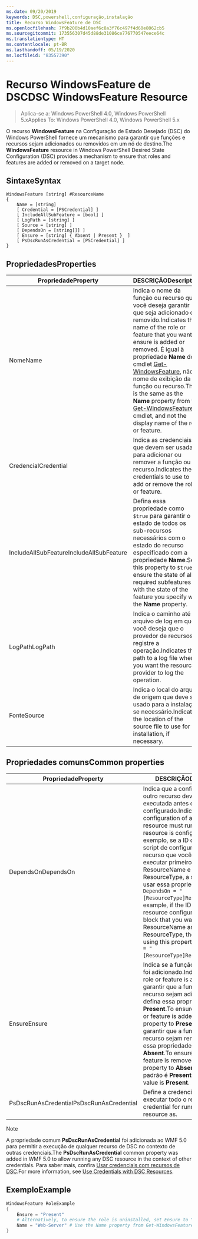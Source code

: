 ```yaml
---
ms.date: 09/20/2019
keywords: DSC,powershell,configuração,instalação
title: Recurso WindowsFeature de DSC
ms.openlocfilehash: 7f9b200b4d10aef6c8a3f76c497f4d60e8062cb5
ms.sourcegitcommit: 173556307d45d88de31086ce776770547eece64c
ms.translationtype: HT
ms.contentlocale: pt-BR
ms.lasthandoff: 05/19/2020
ms.locfileid: "83557390"
---
```

# <a name="dsc-windowsfeature-resource"></a><span data-ttu-id="e12d1-103">Recurso WindowsFeature de DSC</span><span class="sxs-lookup"><span data-stu-id="e12d1-103">DSC WindowsFeature Resource</span></span>

> <span data-ttu-id="e12d1-104">Aplica-se a: Windows PowerShell 4.0, Windows PowerShell 5.x</span><span class="sxs-lookup"><span data-stu-id="e12d1-104">Applies To: Windows PowerShell 4.0, Windows PowerShell 5.x</span></span>

<span data-ttu-id="e12d1-105">O recurso **WindowsFeature** na Configuração de Estado Desejado (DSC) do Windows PowerShell fornece um mecanismo para garantir que funções e recursos sejam adicionados ou removidos em um nó de destino.</span><span class="sxs-lookup"><span data-stu-id="e12d1-105">The **WindowsFeature** resource in Windows PowerShell Desired State Configuration (DSC) provides a mechanism to ensure that roles and features are added or removed on a target node.</span></span>

## <a name="syntax"></a><span data-ttu-id="e12d1-106">Sintaxe</span><span class="sxs-lookup"><span data-stu-id="e12d1-106">Syntax</span></span>

```Syntax
WindowsFeature [string] #ResourceName
{
    Name = [string]
    [ Credential = [PSCredential] ]
    [ IncludeAllSubFeature = [bool] ]
    [ LogPath = [string] ]
    [ Source = [string] ]
    [ DependsOn = [string[]] ]
    [ Ensure = [string] { Absent | Present }  ]
    [ PsDscRunAsCredential = [PSCredential] ]
}
```

## <a name="properties"></a><span data-ttu-id="e12d1-107">Propriedades</span><span class="sxs-lookup"><span data-stu-id="e12d1-107">Properties</span></span>

|<span data-ttu-id="e12d1-108">Propriedade</span><span class="sxs-lookup"><span data-stu-id="e12d1-108">Property</span></span> |<span data-ttu-id="e12d1-109">DESCRIÇÃO</span><span class="sxs-lookup"><span data-stu-id="e12d1-109">Description</span></span> |
|---|---|
|<span data-ttu-id="e12d1-110">Nome</span><span class="sxs-lookup"><span data-stu-id="e12d1-110">Name</span></span> |<span data-ttu-id="e12d1-111">Indica o nome da função ou recurso que você deseja garantir que seja adicionado ou removido.</span><span class="sxs-lookup"><span data-stu-id="e12d1-111">Indicates the name of the role or feature that you want to ensure is added or removed.</span></span> <span data-ttu-id="e12d1-112">É igual à propriedade **Name** do cmdlet [Get-WindowsFeature](/powershell/module/servermanager/Get-WindowsFeature), não o nome de exibição da função ou recurso.</span><span class="sxs-lookup"><span data-stu-id="e12d1-112">This is the same as the **Name** property from the [Get-WindowsFeature](/powershell/module/servermanager/Get-WindowsFeature) cmdlet, and not the display name of the role or feature.</span></span> |
|<span data-ttu-id="e12d1-113">Credencial</span><span class="sxs-lookup"><span data-stu-id="e12d1-113">Credential</span></span> |<span data-ttu-id="e12d1-114">Indica as credenciais que devem ser usadas para adicionar ou remover a função ou recurso.</span><span class="sxs-lookup"><span data-stu-id="e12d1-114">Indicates the credentials to use to add or remove the role or feature.</span></span> |
|<span data-ttu-id="e12d1-115">IncludeAllSubFeature</span><span class="sxs-lookup"><span data-stu-id="e12d1-115">IncludeAllSubFeature</span></span> |<span data-ttu-id="e12d1-116">Defina essa propriedade como `$true` para garantir o estado de todos os sub-recursos necessários com o estado do recurso especificado com a propriedade **Name**.</span><span class="sxs-lookup"><span data-stu-id="e12d1-116">Set this property to `$true` to ensure the state of all required subfeatures with the state of the feature you specify with the **Name** property.</span></span> |
|<span data-ttu-id="e12d1-117">LogPath</span><span class="sxs-lookup"><span data-stu-id="e12d1-117">LogPath</span></span> |<span data-ttu-id="e12d1-118">Indica o caminho até um arquivo de log em que você deseja que o provedor de recursos registre a operação.</span><span class="sxs-lookup"><span data-stu-id="e12d1-118">Indicates the path to a log file where you want the resource provider to log the operation.</span></span> |
|<span data-ttu-id="e12d1-119">Fonte</span><span class="sxs-lookup"><span data-stu-id="e12d1-119">Source</span></span> |<span data-ttu-id="e12d1-120">Indica o local do arquivo de origem que deve ser usado para a instalação, se necessário.</span><span class="sxs-lookup"><span data-stu-id="e12d1-120">Indicates the location of the source file to use for installation, if necessary.</span></span> |

## <a name="common-properties"></a><span data-ttu-id="e12d1-121">Propriedades comuns</span><span class="sxs-lookup"><span data-stu-id="e12d1-121">Common properties</span></span>

|<span data-ttu-id="e12d1-122">Propriedade</span><span class="sxs-lookup"><span data-stu-id="e12d1-122">Property</span></span> |<span data-ttu-id="e12d1-123">DESCRIÇÃO</span><span class="sxs-lookup"><span data-stu-id="e12d1-123">Description</span></span> |
|---|---|
|<span data-ttu-id="e12d1-124">DependsOn</span><span class="sxs-lookup"><span data-stu-id="e12d1-124">DependsOn</span></span> |<span data-ttu-id="e12d1-125">Indica que a configuração de outro recurso deve ser executada antes de ele ser configurado.</span><span class="sxs-lookup"><span data-stu-id="e12d1-125">Indicates that the configuration of another resource must run before this resource is configured.</span></span> <span data-ttu-id="e12d1-126">Por exemplo, se a ID do bloco de script de configuração do recurso que você deseja executar primeiro for ResourceName e seu tipo for ResourceType, a sintaxe para usar essa propriedade será `DependsOn = "[ResourceType]ResourceName"`.</span><span class="sxs-lookup"><span data-stu-id="e12d1-126">For example, if the ID of the resource configuration script block that you want to run first is ResourceName and its type is ResourceType, the syntax for using this property is `DependsOn = "[ResourceType]ResourceName"`.</span></span> |
|<span data-ttu-id="e12d1-127">Ensure</span><span class="sxs-lookup"><span data-stu-id="e12d1-127">Ensure</span></span> |<span data-ttu-id="e12d1-128">Indica se a função ou o recurso foi adicionado.</span><span class="sxs-lookup"><span data-stu-id="e12d1-128">Indicates if the role or feature is added.</span></span> <span data-ttu-id="e12d1-129">Para garantir que a função ou o recurso sejam adicionados, defina essa propriedade como **Present**.</span><span class="sxs-lookup"><span data-stu-id="e12d1-129">To ensure that the role or feature is added, set this property to **Present**.</span></span> <span data-ttu-id="e12d1-130">Para garantir que a função ou o recurso sejam removidos, defina essa propriedade como **Absent**.</span><span class="sxs-lookup"><span data-stu-id="e12d1-130">To ensure that the role or feature is removed, set the property to **Absent**.</span></span> <span data-ttu-id="e12d1-131">O valor padrão é **Present**.</span><span class="sxs-lookup"><span data-stu-id="e12d1-131">The default value is **Present**.</span></span> |
|<span data-ttu-id="e12d1-132">PsDscRunAsCredential</span><span class="sxs-lookup"><span data-stu-id="e12d1-132">PsDscRunAsCredential</span></span> |<span data-ttu-id="e12d1-133">Define a credencial para executar todo o recurso.</span><span class="sxs-lookup"><span data-stu-id="e12d1-133">Sets the credential for running the entire resource as.</span></span> |

> [!NOTE]
> <span data-ttu-id="e12d1-134">A propriedade comum **PsDscRunAsCredential** foi adicionada ao WMF 5.0 para permitir a execução de qualquer recurso de DSC no contexto de outras credenciais.</span><span class="sxs-lookup"><span data-stu-id="e12d1-134">The **PsDscRunAsCredential** common property was added in WMF 5.0 to allow running any DSC resource in the context of other credentials.</span></span> <span data-ttu-id="e12d1-135">Para saber mais, confira [Usar credenciais com recursos de DSC](../../../configurations/runasuser.md).</span><span class="sxs-lookup"><span data-stu-id="e12d1-135">For more information, see [Use Credentials with DSC Resources](../../../configurations/runasuser.md).</span></span>

## <a name="example"></a><span data-ttu-id="e12d1-136">Exemplo</span><span class="sxs-lookup"><span data-stu-id="e12d1-136">Example</span></span>

```powershell
WindowsFeature RoleExample
{
    Ensure = "Present"
    # Alternatively, to ensure the role is uninstalled, set Ensure to "Absent"
    Name = "Web-Server" # Use the Name property from Get-WindowsFeature
}
```
